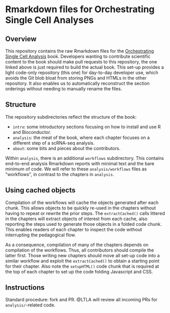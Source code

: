 # Rmarkdown files for Orchestrating Single Cell Analyses

## Overview

This repository contains the raw Rmarkdown files for the 
[Orchestrating Single Cell Analysis](https://github.com/Bioconductor/OrchestratingSingleCellAnalysis) book.
Developers wanting to contribute scientific content to the book should make pull requests to this repository, 
the one linked above is just required to build the actual book.
This set-up provides a light code-only repository (this one) for day-to-day developer use,
which avoids the Git blob bloat from storing PNGs and HTMLs in the other repository.
It also enables us to automatically reconstruct the section orderings without needing to manually rename the files.

## Structure

The repository subdirectories reflect the structure of the book:

- `intro`: some introductory sections focusing on how to install and use R and Bioconductor.
- `analysis`: the meat of the book, where each chapter focuses on a different step of a scRNA-seq analysis.
- `about`: some bits and pieces about the contributors.

Within `analysis`, there is an additional `workflows` subdirectory.
This contains end-to-end analysis Rmarkdown reports with minimal text and the bare minimum of code.
We will refer to these `analysis/workflows` files as "workflows", in contrast to the chapters in `analysis`.

## Using cached objects

Compilation of the workflows will cache the objects generated after each chunk.
This allows objects to be quickly re-used in the chapters without having to repeat or rewrite the prior steps.
The `extractCached()` calls littered in the chapters will extract objects of interest from each cache,
also reporting the steps used to generate those objects in a folded code chunk.
This enables readers of each chapter to inspect the code without interrupting the pedagogical flow.

As a consequence, compilation of many of the chapters depends on compilation of the workflows.
Thus, all contributors should compile the latter first.
Those writing new chapters should move all set-up code into a similar workflow 
and exploit the `extractCached()` to obtain a starting point for their chapter.
Also note the `setupHTML()` code chunk that is required at the top of each chapter to set up the code folding Javascript and CSS.

## Instructions

Standard procedure: fork and PR.
@LTLA will review all incoming PRs for `analysis/`-related code.
